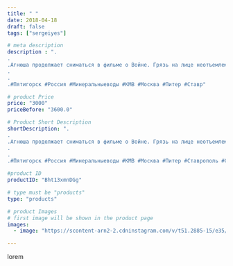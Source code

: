 ```yaml
---
title: " "
date: 2018-04-18
draft: false
tags: ["sergeiyes"]

# meta description
description : ".
.
.Агнюша продолжает сниматься в фильме о Войне. Грязь на лице неотъемлемая часть фильма👍😃
.
.
.#Пятигорск #Россия #Минеральныеводы #КМВ #Москва #Питер #Ставр"

# product Price
price: "3000"
priceBefore: "3600.0"

# Product Short Description
shortDescription: ".
.
.Агнюша продолжает сниматься в фильме о Войне. Грязь на лице неотъемлемая часть фильма👍😃
.
.
.#Пятигорск #Россия #Минеральныеводы #КМВ #Москва #Питер #Ставрополь #Сочи #Симферополь #Севастополь #СКФО #УФО #Анапа #Краснодар #Екатеринбург #Челябинск #Ессентуки #Железноводск #Кисловодск #бизнес #Ростовнадону #Владикавказ #Нижнийновгород #sergeystar #nl_int #biznes #бизнесидея  #Волгоград #churslabs #sergeistar"

#product ID
productID: "Bht13xmnDGg"

# type must be "products"
type: "products"

# product Images
# first image will be shown in the product page
images:
  - image: "https://scontent-arn2-2.cdninstagram.com/v/t51.2885-15/e35/30593724_242431932985256_245727242351542272_n.jpg?tp=1&_nc_ht=scontent-arn2-2.cdninstagram.com&_nc_cat=108&_nc_ohc=ZhYvBO8rxncAX9cRpRa&ccb=7-4&oh=899ea21e95eb4c7b08fce250ef0c4362&oe=6084477C&_nc_sid=86f79a&ig_cache_key=MTc2MDI5OTk1ODY2OTE2MDg2NA%3D%3D.2-ccb7-4"

---
```

lorem
